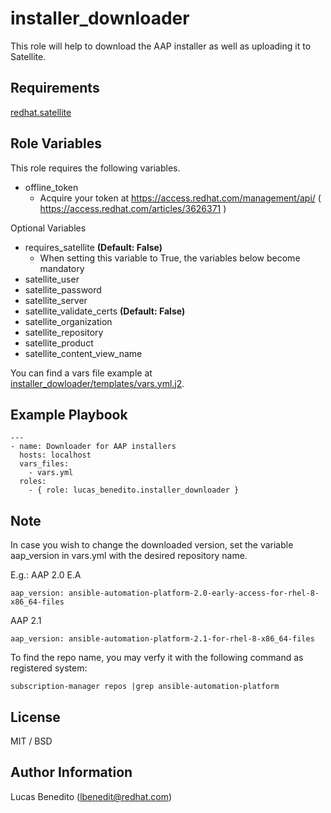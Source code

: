 installer_downloader
=========

This role will help to download the AAP installer as well as uploading it to Satellite.


Requirements
--------------
[redhat.satellite](https://console.redhat.com/ansible/automation-hub/repo/published/redhat/satellite)

Role Variables
--------------
This role requires the following variables.
  - offline_token
    - Acquire your token at https://access.redhat.com/management/api/  ( https://access.redhat.com/articles/3626371 )

Optional Variables
  - requires_satellite **(Default: False)**
    - When setting this variable to True, the variables below become mandatory
  - satellite_user
  - satellite_password
  - satellite_server
  - satellite_validate_certs **(Default: False)**
  - satellite_organization
  - satellite_repository
  - satellite_product
  - satellite_content_view_name

You can find a vars file example at [installer_dowloader/templates/vars.yml.j2](https://github.com/lucas-benedito/installer_dowloader/blob/master/templates/vars.yml.j2).

Example Playbook
----------------
~~~
---
- name: Downloader for AAP installers
  hosts: localhost
  vars_files:
    - vars.yml
  roles:
    - { role: lucas_benedito.installer_downloader }
~~~

Note
----------------
In case you wish to change the downloaded version, set the variable aap_version in vars.yml with the desired repository name.

E.g.:
AAP 2.0 E.A
~~~
aap_version: ansible-automation-platform-2.0-early-access-for-rhel-8-x86_64-files
~~~

AAP 2.1
~~~
aap_version: ansible-automation-platform-2.1-for-rhel-8-x86_64-files
~~~

To find the repo name, you may verfy it with the following command as registered system:
~~~
subscription-manager repos |grep ansible-automation-platform
~~~

License
-------
MIT / BSD

Author Information
------------------
Lucas Benedito (lbenedit@redhat.com)
